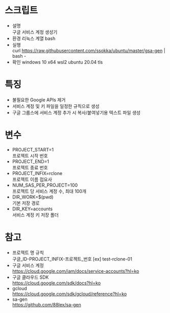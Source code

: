 # 스크립트
- 설명  
  구글 서비스 계정 생성기
- 환경 
  리눅스 계열 bash
- 실행  
  curl https://raw.githubusercontent.com/ssokka/ubuntu/master/gsa-gen | bash -
- 확인 
  windows 10 x64 wsl2 ubuntu 20.04 tls

# 특징
- 불필요한 Google APIs 제거
- 서비스 계정 및 키 파일을 일정한 규칙으로 생성
- 구글 그룹스에 서비스 계정 추가 시 복사/붙여넣기용 텍스트 파일 생성

# 변수
- PROJECT_START=1  
  프로젝트 시작 번호
- PROJECT_END=1  
  프로젝트 종료 번호
- PROJECT_INFIX=rclone  
  프로젝트 이름 접요사
- NUM_SAS_PER_PROJECT=100  
  프로젝트 당 서비스 계정 수, 최대 100개
- DIR_WORK=$(pwd)  
  기본 저장 경로
- DIR_KEY=accounts  
  서비스 계정 키 저장 폴더

# 참고
- 프로젝트 명 규칙  
  구글_ID-PROJECT_INFIX-프로젝트_번호 [ex] test-rclone-01
- 구글 서비스 계정  
  https://cloud.google.com/iam/docs/service-accounts?hl=ko
- 구글 클라우드 SDK  
  https://cloud.google.com/sdk/docs?hl=ko
- gcloud  
  https://cloud.google.com/sdk/gcloud/reference?hl=ko
- sa-gen  
  https://github.com/88lex/sa-gen